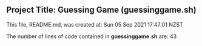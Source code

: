 ## Project Title: Guessing Game (guessinggame.sh)

This file, README.md, was created at: 
Sun 05 Sep 2021 17:47:01 NZST

The number of lines of code contained in **guessinggame.sh** are:
43
